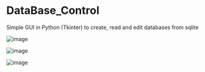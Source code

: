 # DataBase_Control
Simple GUI in Python (Tkinter) to create, read and edit databases from sqlite

![image](https://user-images.githubusercontent.com/99027230/190215926-dc9e684a-6973-44f7-a941-ddb04782b88a.png)

![image](https://user-images.githubusercontent.com/99027230/190216170-33db1a4d-3454-493a-ad44-2649f282dec1.png)

![image](https://user-images.githubusercontent.com/99027230/190216286-cf8dc7b2-a183-4ee2-941e-f1fc0803d34c.png)

